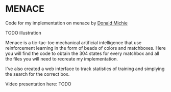 # MENACE

Code for my implementation on menace by [Donald Michie](https://en.wikipedia.org/wiki/Matchbox_Educable_Noughts_and_Crosses_Engine)

TODO illustration

Menace is a tic-tac-toe mechanical artificial intelligence that use reinforcement learning in the form of beads of colors and matchboxes.
Here you will find the code to obtain the 304 states for every matchbox and all the files you will need to recreate my implementation.

I've also created a web interface to track statistics of training and simplying the search for the correct box.

Video presentation here:
TODO
